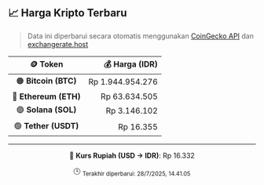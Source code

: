 

<!-- HARGA_KRIPTO -->
## 📈 Harga Kripto Terbaru

> Data ini diperbarui secara otomatis menggunakan [CoinGecko API](https://www.coingecko.com/) dan [exchangerate.host](https://exchangerate.host/)

<div align="center">

| 🪙 Token | 💰 Harga (IDR) |
|:------:|---------------:|
| 🟠 **Bitcoin (BTC)**   | Rp 1.944.954.276 |
| 🔵 **Ethereum (ETH)**  | Rp 63.634.505 |
| 🟣 **Solana (SOL)**    | Rp 3.146.102 |
| 🟢 **Tether (USDT)**   | Rp 16.355 |

---

💱 **Kurs Rupiah (USD → IDR)**: Rp 16.332

🕒 <sub>Terakhir diperbarui: 28/7/2025, 14.41.05</sub>

</div>
<!-- /HARGA_KRIPTO -->